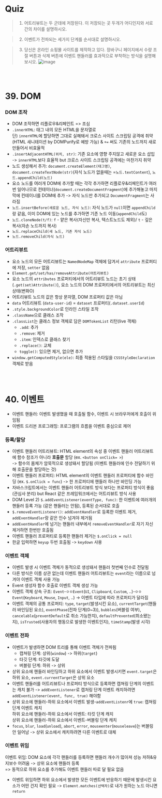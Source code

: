 # Quiz
> 1. 어트리뷰트는 두 군데에 저장된다. 이 저장되는 곳 두개가 어디인지와 서로 간의 차이를 설명하시오.

>2. 이벤트가 전파되는 세가지 단계를 순서대로 설명하시오.

>3. 당신은 온라인 쇼핑몰 사이트를 제작하고 있다. 장바구니 페이지에서 수량 조절 버튼과 삭제 버튼에 이벤트 핸들러를 효과적으로 부착하는 방식을 설명해 보시오. ![image](https://user-images.githubusercontent.com/70076564/220350396-d1aea849-6524-46e0-9b03-c0c8e9ff56c1.png)


<br><br>

# 39. DOM
### DOM 조작
- DOM 조작하면 리플로우&리페인트 => 조심
- `.innerHTML`: 태그 내의 모든 HTML을 문자열로<br>단) `innerHTML`에 할당하면 그대로 실해돼서 크로스 사이트 스크립팅 공격에 취약(HTML 새니테이션 by DOMPurify로 예방 가능) & `+=` 써도 기존의 노드까지 새로 만들어서 비효율적
- `.insertAdjacentHTML(위치, str)`: 기존 요소에 영향 주지않고 새로운 요소 삽입 -> `innerHTML`보다 효율적 but  크로스 사이트 스크립팅 공격에는 마찬가지 취약
- 노드 생성해서 추가: 
`document.createElement(태그명)`, `document.createTextNode(str)`(자식 노드가 없을때는 =`노드.textContent`), `노드.appendChild(노드)`
- 요소 노드를 여러개 DOM에 추가할 때는 각각 추가하면 리플로우&리페인트가 여러번 일어나므로 컨테이너(`document.createDocumentFragment`)에 추가해놓고 마지막에 컨테이너를 DOM에 추가 -> 자식 노드만 추가되고 `DocumentFragment`는 사라짐 
- `노드.insertBefore(새로운 노드, 자식 노드)`: 자식 노드가 `null`이면 `appendChild`랑 같음, 이미 DOM에 있는 노드를 추가하면 기존 노드 이동(`appendChild`도)
- `노드.cloneNode(t/f)`: `f` - 얕은 복사(자신만 복사, 텍스트노드도 제외)/ `t` - 깊은 복사(자손 노드까지 복사)
- `노드.replaceChild(새 노드, 기존 자식 노드)`
- `노드.removeChild(자식 노드)`

### 어트리뷰트
- 요소 노드의 모든 어트리뷰트는 `NamedNodeMap` 객체에 담겨서 `attribute` 프로퍼티에 저장, `setter` 없음
- `Element.get/set/has/removeAttribute(어트리뷰트)` 
- 요소 노드의 `attributes` 프로퍼티에서의 어트리뷰트 노드는 초기 상태(`.get(set)Attribute()`), 요소 노드의 DOM 프로퍼티에서의 어트리뷰트는 최신 상태(변화O)
- 어트리뷰트 노드의 값은 항상 문자열, DOM 프로퍼티 값은 아님
- `data` 어트리뷰트 (`data-user-id`) = `dataset` 프로퍼티(`.dataset.userId`)
- `.style.backgroundColor`로 인라인 스타일 조작
- `.className`으로 클래스 조작
- `.classList`는 클래스 정보 객체로 담은 `DOMTokenList` 리턴(live 객체)
  - `.add`: 추가
  - `.remove`: 제거
  - `.item`: 인덱스로 클래스 찾기
  - `.replace()`: 교체
  - `toggle()`: 있으면 제거, 없으면 추가
- `window.getComputedStyle(ele)`: 최종 적용된 스타일을 `CSSStyleDeclaration` 객체로 받음

<br><br>

# 40. 이벤트
- 이벤트 핸들러: 이벤트 발생했을 때 호출될 함수, 이벤트 시 브라우저에게 호출이 위임됨
- 이벤트 드리븐 프로그래밍: 프로그램의 흐름을 이벤트 중심으로 제어

### 등록/할당
- 이벤트 핸들러 어트리뷰트: HTML element의 속성 중 이벤트 핸들러 어트리뷰트에 함수 참조가 아니라 **호출문** 할당 (ex. `<button onClick= >`) <br>-> 함수의 몸체가 암묵적으로 생성돼서 할당됨 (이벤트 핸들러에 인수 전달하기 위해 호출문을 할당하는 것)
- 이벤트 핸들러 프로퍼티: HTML element의 이벤트 핸들러 프로퍼티에 함수 바인딩 (ex. `$.onClick = func`) -> 한 프로퍼티에 핸들러 하나만 바인딩 가능
- 자바스크립트에서는 이벤트 핸들러 어트리뷰트 방식 보다는 프로퍼티 방식이 좋음 (관심사 분리) but React 같은 프레임워크에서는 어트리뷰트 방식 사용
- DOM Level 2) `$.addEventListener(eventType, func)`: 한 이벤트에 여러개의 핸들러 등록 가능 (같은 핸들러는 안됨), 등록된 순서대로 호출
- `$.removeEventListener()`: `addEventHandler`로 등록한 이벤트 제거, `addEventHandler`랑 같은 인수 넘겨야 제거됨
- `addEventHandler`에 넘기는 핸들러 내부에서 `removeEventHandler`로 자기 자신 제거하면 한번만 호출됨
- 이벤트 핸들러 프로퍼티로 등록한 핸들러 제거는 `$.onClick = null`
- 한글 입력하면 `keyup` 두번 호출됨 -> `keydown` 사용

### 이벤트 객체
- 이벤트 발생 시 이벤트 객체가 동적으로 생성돼서 핸들러 첫번째 인수로 전달됨
- 다른 방식은 이름 상관 없는데 이벤트 핸들러 어트리뷰트는 `event`라는 이름으로 넘겨야 이벤트 객체 사용 가능
- Event 생성자 함수 호출로 이벤트 객체 생성 가능
- 이벤트 객체 상속 구조: `Event`-`ㅇㅇEvent`(`UI`, `Clipboard`, `Custom`, ..)-`ㅇㅇEvent`(`Keyboard`, `Mouse`, `Input`, ..) -> 이벤트 타입에 따라 프로퍼티가 달라짐
- 이벤트 객체의 공통 프로퍼티: `type`, `target`(발생시킨 요소), `currentTarget`(핸들러 바인딩된 요소), `eventPhase`(전파 단계(0~3)), `bubbles`(버블링 여부), `cancelable`(`preventDefault`로 취소 가능한지), `defaultPrevented`(취소됐는지), `isTrusted`(사용자의 행동으로 발생한 이벤트인지), `timeStamp`(발생 시각)

### 이벤트 전파
- 이벤트가 발생하면 DOM 트리를 통해 이벤트 객체가 전파됨
  - 캡쳐링 단계: 상위(`window`) -> 하위(`target`)
  - 타깃 단계: 타깃에 도달
  - 버블링 단계: 하위 -> 상위
- 상위 요소에 핸들러 바인딩하고 하위 요소에서 이벤트 발생시키면 `event.target`은 하위 요소, `event.currentTarget`은 상위 요소
- 이벤트 핸들러를 어트리뷰트나 프로퍼티 방식으로 등록하면 캡쳐링 단계의 이벤트는 캐치 불가 -> `addEventListener`로 캡처링 단계 이벤트 캐치하려면 `addEventListener(event, func, true)` 해야함
- 상위 요소에 핸들러-하위 요소에서 이벤트 발생-`addEventListenr`에 `true`: 캡쳐링 단계 이벤트 캐치<br>하위 요소에 핸들러-하위 요소에서 이벤트: 타킷 단계 캐치<br>상위 요소에 핸들러-하위 요소에서 이벤트-버블링 단계 캐치
- `focus`, `blur`, `load`(`unload`), `abort`, `error`, `mouseenter`(`mouseleave`)는 버블링 안 일어남 -> 상위 요소에서 캐치하려면 다른 이벤트로 대체
### 이벤트 위임
이벤트 위임: DOM 요소에 각각 핸들러를 등록하면 핸들러 개수가 많아져 성능 저하&유지보수 어려움 -> 상위 요소에 핸들러 등록<br>=> 동적으로 하위 요소를 추가해도 이벤트 핸들러 따로 달 필요 없음<br>
- 이벤트 위임하면 하위 요소에서 발생한 모든 이벤트에 반응하기 때문에 발생시킨 요소가 어떤 건지 확인 필요 -> `Element.matches(선택자)`로 내가 원하는 노드 아니면 `return`
